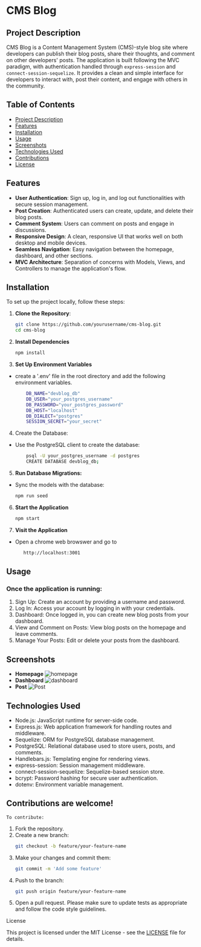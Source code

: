 # CMS Blog

## Project Description

CMS Blog is a Content Management System (CMS)-style blog site where developers can publish their blog posts, share their thoughts, and comment on other developers' posts. The application is built following the MVC paradigm, with authentication handled through `express-session` and `connect-session-sequelize`. It provides a clean and simple interface for developers to interact with, post their content, and engage with others in the community.


## Table of Contents
- [Project Description](#project-description)
- [Features](#features)
- [Installation](#installation)
- [Usage](#usage)
- [Screenshots](#screenshots)
- [Technologies Used](#technologies-used)
- [Contributions](#Contributions)
- [License](#license)



## Features

- **User Authentication**: Sign up, log in, and log out functionalities with secure session management.
- **Post Creation**: Authenticated users can create, update, and delete their blog posts.
- **Comment System**: Users can comment on posts and engage in discussions.
- **Responsive Design**: A clean, responsive UI that works well on both desktop and mobile devices.
- **Seamless Navigation**: Easy navigation between the homepage, dashboard, and other sections.
- **MVC Architecture**: Separation of concerns with Models, Views, and Controllers to manage the application's flow.

## Installation

To set up the project locally, follow these steps:

1. **Clone the Repository**:
   ```bash
   git clone https://github.com/yourusername/cms-blog.git
   cd cms-blog
2. **Install Dependencies**
    ```bash
    npm install
3. **Set Up Environment Variables**

- create a '.env' file in the root directory and add the following environment variables.
    ```bash
        DB_NAME="devblog_db"
        DB_USER="your_postgres_username"
        DB_PASSWORD="your_postgres_password"
        DB_HOST="localhost"
        DB_DIALECT="postgres"
        SESSION_SECRET="your_secret"
4. Create the Database:
- Use the PostgreSQL client to create the database:
    ```bash
        psql -U your_postgres_username -d postgres
        CREATE DATABASE devblog_db;
5. **Run Database Migrations:**
- Sync the models with the database:
    ```bash
    npm run seed
6. **Start the Application**
    ```bash
    npm start
7. **Visit the Application**
- Open a chrome web browswer and go to
     ``` bash
        http://localhost:3001

## Usage

### Once the application is running:

1. Sign Up: Create an account by providing a username and password.
2. Log In: Access your account by logging in with your credentials.
3. Dashboard: Once logged in, you can create new blog posts from your dashboard.
4. View and Comment on Posts: View blog posts on the homepage and leave comments.
5. Manage Your Posts: Edit or delete your posts from the dashboard.

## Screenshots

- **Homepage**
![homepage](public/assets/img/homepage.png)
- **Dashboard**
![dashboard](public/assets/img/Dashboard.png)
- **Post** 
![Post](public/assets/img/Posts.png)


## Technologies Used

- Node.js: JavaScript runtime for server-side code.
- Express.js: Web application framework for handling routes and middleware.
- Sequelize: ORM for PostgreSQL database management.
- PostgreSQL: Relational database used to store users, posts, and comments.
- Handlebars.js: Templating engine for rendering views.
- express-session: Session management middleware.
- connect-session-sequelize: Sequelize-based session store.
- bcrypt: Password hashing for secure user authentication.
- dotenv: Environment variable management.

## Contributions are welcome! 
`To contribute:`

1. Fork the repository.
2. Create a new branch:
    ```bash
    git checkout -b feature/your-feature-name


3. Make your changes and commit them:
    ```bash
    git commit -m 'Add some feature'

4. Push to the branch:
    ```bash
    git push origin feature/your-feature-name
5. Open a pull request.
Please make sure to update tests as appropriate and follow the code style guidelines.

License

This project is licensed under the MIT License - see the [LICENSE](LICENSE) file for details.

